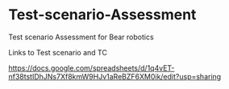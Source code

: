 # Test-scenario-Assessment
Test scenario Assessment for Bear robotics

Links to Test scenario and TC

https://docs.google.com/spreadsheets/d/1q4vET-nf38tstIDhJNs7Xf8kmW9HJv1aReBZF6XM0ik/edit?usp=sharing
